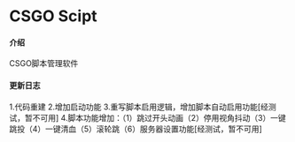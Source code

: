 # CSGO Scipt

#### 介绍
CSGO脚本管理软件

#### 更新日志
1.代码重建
2.增加启动功能
3.重写脚本启用逻辑，增加脚本自动启用功能[经测试，暂不可用]
4.脚本功能增加：（1）跳过开头动画（2）停用视角抖动（3）一键跳投（4）一键清血（5）滚轮跳（6）服务器设置功能[经测试，暂不可用]
